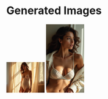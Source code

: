 # Generated Images



<img src="2025_07_07_01.webp" width="100"/> <img src="2025_07_07_02.webp" width="100"/>